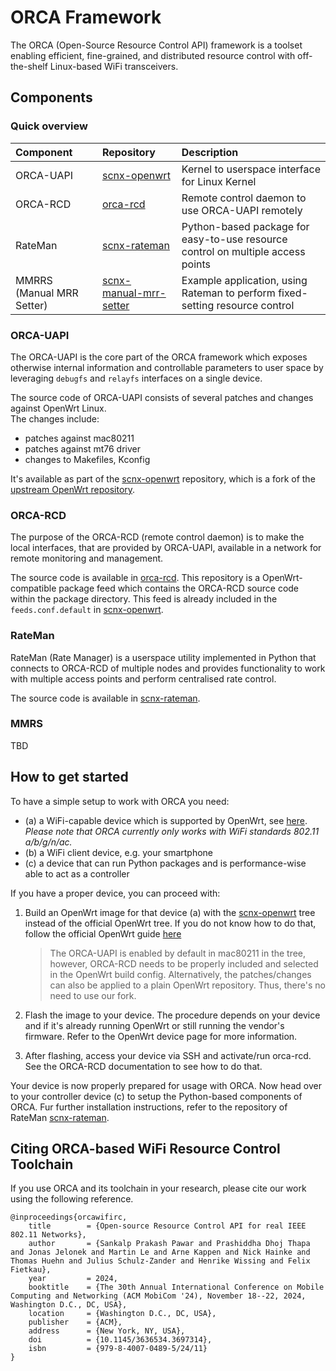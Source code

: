 # ORCA Framework

The ORCA (Open-Source Resource Control API) framework is a toolset enabling efficient, fine-grained, and distributed resource control with off-the-shelf Linux-based WiFi transceivers.

## Components

### Quick overview

| Component | Repository | Description |
|:----------|:------------|:------------|
| ORCA-UAPI | [scnx-openwrt](https://github.com/SupraCoNeX/scnx-openwrt) | Kernel to userspace interface for Linux Kernel |
| ORCA-RCD | [orca-rcd](https://github.com/SupraCoNeX/orca-rcd) | Remote control daemon to use ORCA-UAPI remotely |
| RateMan | [scnx-rateman](https://github.com/SupraCoNeX/scnx-rateman) | Python-based package for easy-to-use resource control on multiple access points |
| MMRRS (Manual MRR Setter) | [scnx-manual-mrr-setter](https://github.com/SupraCoNeX/scnx-manual-mrr-setter) | Example application, using Rateman to perform fixed-setting resource control |

### ORCA-UAPI

The ORCA-UAPI is the core part of the ORCA framework which exposes otherwise internal information and controllable parameters to user space by leveraging `debugfs` and `relayfs` interfaces on a single device.

The source code of ORCA-UAPI consists of several patches and changes against OpenWrt Linux.   
The changes include:
- patches against mac80211
- patches against mt76 driver
- changes to Makefiles, Kconfig

It's available as part of the [scnx-openwrt](https://github.com/SupraCoNeX/scnx-openwrt) repository, which is a fork of the [upstream OpenWrt repository](https://github.com/openwrt/openwrt).

### ORCA-RCD

The purpose of the ORCA-RCD (remote control daemon) is to make the local interfaces, that are provided by ORCA-UAPI, available in a network for remote monitoring and management.

The source code is available in [orca-rcd](https://github.com/SupraCoNeX/orca-rcd). This repository is a OpenWrt-compatible package feed which contains the ORCA-RCD source code within the package directory. This feed is already included in the `feeds.conf.default` in [scnx-openwrt](https://github.com/SupraCoNeX/scnx-openwrt).

### RateMan

RateMan (Rate Manager) is a userspace utility implemented in Python that connects to ORCA-RCD of multiple nodes and provides functionality to work with multiple access points and perform centralised rate control.

The source code is available in [scnx-rateman](https://github.com/SupraCoNeX/scnx-rateman).

### MMRS

TBD

## How to get started

To have a simple setup to work with ORCA you need:
- (a) a WiFi-capable device which is supported by OpenWrt, see [here](https://openwrt.org/supported_devices). *Please note that ORCA currently only works with WiFi standards 802.11 a/b/g/n/ac.*
- (b) a WiFi client device, e.g. your smartphone
- (c) a device that can run Python packages and is performance-wise able to act as a controller

If you have a proper device, you can proceed with:

1. Build an OpenWrt image for that device (a) with the [scnx-openwrt](https://github.com/SupraCoNeX/scnx-openwrt) tree instead of the official OpenWrt tree. If you do not know how to do that, follow the official OpenWrt guide [here](https://openwrt.org/docs/guide-developer/toolchain/beginners-build-guide)

    > The ORCA-UAPI is enabled by default in mac80211 in the tree, however, ORCA-RCD needs to be properly included and selected in the OpenWrt build config.
    > Alternatively, the patches/changes can also be applied to a plain OpenWrt repository. Thus, there's no need to use our fork.
2. Flash the image to your device. The procedure depends on your device and if it's already running OpenWrt or still running the vendor's firmware. Refer to the OpenWrt device page for more information.
3. After flashing, access your device via SSH and activate/run orca-rcd. See the ORCA-RCD documentation to see how to do that.

Your device is now properly prepared for usage with ORCA.
Now head over to your controller device (c) to setup the Python-based components of ORCA. Fur further installation instructions, refer to the repository of RateMan [scnx-rateman](https://github.com/SupraCoNeX/scnx-rateman).

## Citing ORCA-based WiFi Resource Control Toolchain 

If you use ORCA and its toolchain in your research, please cite our work using the following reference.

```
@inproceedings{orcawifirc,
	title        = {Open-source Resource Control API for real IEEE 802.11 Networks},
	author       = {Sankalp Prakash Pawar and Prashiddha Dhoj Thapa and Jonas Jelonek and Martin Le and Arne Kappen and Nick Hainke and Thomas Huehn and Julius Schulz-Zander and Henrike Wissing and Felix Fietkau},
	year         = 2024,
	booktitle    = {The 30th Annual International Conference on Mobile Computing and Networking (ACM MobiCom '24), November 18--22, 2024, Washington D.C., DC, USA},
	location     = {Washington D.C., DC, USA},
	publisher    = {ACM},
	address      = {New York, NY, USA},
	doi          = {10.1145/3636534.3697314},
	isbn         = {979-8-4007-0489-5/24/11}
}
```